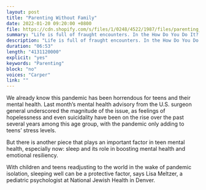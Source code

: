 ```yaml
---
layout: post
title: "Parenting Without Family"
date: 2022-01-20 09:20:00 +0800
file: https://cdn.shopify.com/s/files/1/0248/4522/1987/files/parenting_without_family.mp3?v=1642643579
summary: "Life is full of fraught encounters. In the How Do You Do It? series, Samantha Selinger-Morris examines the prickly scenarios we sometimes find ourselves in and asks experts how best to deal with them. It was a heartache that Sarah never anticipated after she married and had two longed-for children."
description: "Life is full of fraught encounters. In the How Do You Do It? series, Samantha Selinger-Morris examines the prickly scenarios we sometimes find ourselves in and asks experts how best to deal with them. It was a heartache that Sarah never anticipated after she married and had two longed-for children."
duration: "06:53"
length: "4131120000"
explicit: "yes"
keywords: "Parenting"
block: "no"
voices: "Carper"
link: ""
---
```


We already know this pandemic has been horrendous for teens and their mental health. Last month’s mental health advisory from the U.S. surgeon general underscored the magnitude of the issue, as feelings of hopelessness and even suicidality have been on the rise over the past several years among this age group, with the pandemic only adding to teens’ stress levels.

But there is another piece that plays an important factor in teen mental health, especially now: sleep and its role in boosting mental health and emotional resiliency.

With children and teens readjusting to the world in the wake of pandemic isolation, sleeping well can be a protective factor, says Lisa Meltzer, a pediatric psychologist at National Jewish Health in Denver.
